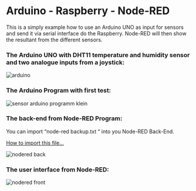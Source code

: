 # Arduino - Raspberry - Node-RED
This is a simply example how to use an Arduino UNO as input for sensors and send it via serial interface do the Raspberry. Node-RED will then show the resultant from the different sensors.

### The Arduino UNO with DHT11 temperature and humidity sensor and two analogue inputs from a joystick:


![arduino](https://user-images.githubusercontent.com/36192933/36355272-02f57bca-14e1-11e8-83c7-bccf4cbbf8b0.jpg)

### The Arduino Program with first test:

![sensor arduino programm klein](https://user-images.githubusercontent.com/36192933/36355171-e5e243e8-14df-11e8-834a-4d6222b45823.jpg)

### The back-end from Node-RED Program:
You can import “node-red backup.txt “ into you Node-RED Back-End.

[How to import this file...](https://youtu.be/9e7GNxllPXQ?list=PL-LuHXHssBEOzzXcIaxrCcYv37_izzzAc)

![nodered back](https://user-images.githubusercontent.com/36192933/36355179-f1b5beb6-14df-11e8-9bb1-82c322ce03ee.jpg)

### The user interface from Node-RED:

![nodered front](https://user-images.githubusercontent.com/36192933/36355186-0221fb34-14e0-11e8-94eb-4a3748274f02.jpg)
